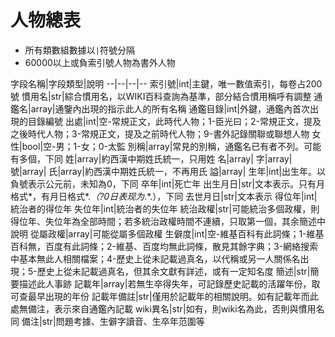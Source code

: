 # 人物總表

- 所有類數組數據以`|`符號分隔
- 60000以上或負索引號人物為書外人物

字段名稱|字段類型|說明
--|--|--|--
索引號|int|主鍵，唯一數值索引，每卷占200號
慣用名|str|綜合慣用名，以WIKI百科查詢為基準，部分結合慣用稱呼有調整
通鑑名|array|通鑒內出現的指示此人的所有名稱
通鑑目錄|int|外鍵，通鑑內首次出現的目錄編號
出處|int|空-常規正文，此時代人物；1-臣光曰；2-常規正文，提及之後時代人物；3-常規正文，提及之前時代人物；9-書外記錄關聯或聯想人物
女性|bool|空-男；1-女；0-太監
別稱|array|常見的別稱，通鑑名已有者不列。可能有多個，下同
姓|array|約西漢中期姓氏統一，只用姓
名|array|
字|array|
號|array|
氏|array|約西漢中期姓氏統一，不再用氏
謚|array|
生年|int|出生年。以負號表示公元前，未知為0，下同
卒年|int|死亡年
出生月日|str|文本表示。只有月格式*，有月日格式*.*（?0日表现为*.*.），下同
去世月日|str|文本表示
得位年|int|統治者的得位年
失位年|int|統治者的失位年
統治政權|str|可能統治多個政權，則得位年、失位年為全部時間；若多統治政權時間不連續，只取第一個，其余簡述中說明
從屬政權|array|可能從屬多個政權
生僻度|int|空-維基百科有此詞條；1-維基百科無，百度有此詞條；2-維基、百度均無此詞條，散見其餘字典；3-網絡搜索中基本無此人相關檔案；4-歷史上從未記載過真名，以代稱或另一人關係名出現；5-歷史上從未記載過真名，但其余文獻有詳述，或有一定知名度
簡述|str|簡要描述此人事跡
記載年|array|若無生卒得失年，可記錄歷史記載的活躍年份，取可查最早出現的年份
記載年備註|str|僅用於記載年的相關說明。如有記載年而此處無備注，表示來自通鑑內記載
wiki異名|str|如有，則wiki名為此，否則與慣用名同
備注|str|問題考據、生僻字讀音、生卒年范圍等
